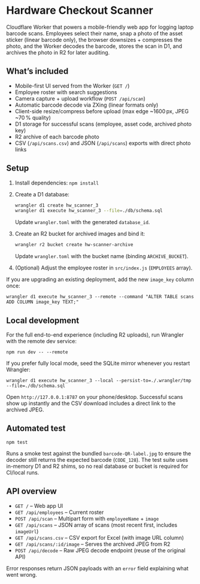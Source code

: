 # Hardware Checkout Scanner

Cloudflare Worker that powers a mobile-friendly web app for logging laptop barcode scans. Employees select their name, snap a photo of the asset sticker (linear barcode only), the browser downsizes + compresses the photo, and the Worker decodes the barcode, stores the scan in D1, and archives the photo in R2 for later auditing.

## What’s included

- Mobile-first UI served from the Worker (`GET /`)
- Employee roster with search suggestions
- Camera capture + upload workflow (`POST /api/scan`)
- Automatic barcode decode via ZXing (linear formats only)
- Client-side resize/compress before upload (max edge ~1600 px, JPEG ~70 % quality)
- D1 storage for successful scans (employee, asset code, archived photo key)
- R2 archive of each barcode photo
- CSV (`/api/scans.csv`) and JSON (`/api/scans`) exports with direct photo links

## Setup

1. Install dependencies: `npm install`
2. Create a D1 database:

   ```bash
   wrangler d1 create hw_scanner_3
   wrangler d1 execute hw_scanner_3 --file=./db/schema.sql
   ```

   Update `wrangler.toml` with the generated `database_id`.

3. Create an R2 bucket for archived images and bind it:

   ```bash
   wrangler r2 bucket create hw-scanner-archive
   ```

   Update `wrangler.toml` with the bucket name (binding `ARCHIVE_BUCKET`).

4. (Optional) Adjust the employee roster in `src/index.js` (`EMPLOYEES` array).

If you are upgrading an existing deployment, add the new `image_key` column once:

```
wrangler d1 execute hw_scanner_3 --remote --command "ALTER TABLE scans ADD COLUMN image_key TEXT;"
```

## Local development

For the full end-to-end experience (including R2 uploads), run Wrangler with the remote dev service:

```
npm run dev -- --remote
```

If you prefer fully local mode, seed the SQLite mirror whenever you restart Wrangler:

```
wrangler d1 execute hw_scanner_3 --local --persist-to=./.wrangler/tmp --file=./db/schema.sql
```

Open `http://127.0.0.1:8787` on your phone/desktop. Successful scans show up instantly and the CSV download includes a direct link to the archived JPEG.

## Automated test

```
npm test
```

Runs a smoke test against the bundled `barcode-QR-label.jpg` to ensure the decoder still returns the expected barcode (`CODE_128`).
The test suite uses in-memory D1 and R2 shims, so no real database or bucket is required for CI/local runs.

## API overview

- `GET /` – Web app UI
- `GET /api/employees` – Current roster
- `POST /api/scan` – Multipart form with `employeeName` + `image`
- `GET /api/scans` – JSON array of scans (most recent first, includes `imageUrl`)
- `GET /api/scans.csv` – CSV export for Excel (with image URL column)
- `GET /api/scans/:id/image` – Serves the archived JPEG from R2
- `POST /api/decode` – Raw JPEG decode endpoint (reuse of the original API)

Error responses return JSON payloads with an `error` field explaining what went wrong.
